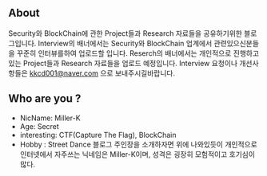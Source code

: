 ## About
Security와 BlockChain에 관한 Project들과 Research 자료들을 공유하기위한 블로그입니다.
Interview의 배너에서는 Security와 BlockChain 업계에서 관련있으신분들을 꾸준히 인터뷰를하여 업로드할 입니다.
Reserch의 배너에서는 개인적으로 진행하고있는 Project들과 Research 자료들을 업로드 예정입니다.
Interview 요청이나 개선사항들은 <kkcd001@naver.com> 으로 보내주시길바랍니다.

## Who are you ?
- NicName: Miller-K 
- Age: Secret
- interesting: CTF(Capture The Flag), BlockChain
- Hobby : Street Dance
블로그 주인장을 소개하자면 위에 나와있듯이 개인적으로 인터넷에서 자주쓰는 닉네임은 Miller-K이며, 성격은 굉장히 모험적이고 호기심이많다.
